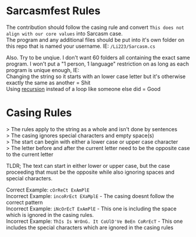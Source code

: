 # Sarcasmfest Rules
The contribution should follow the casing rule and convert `This does not align with our core values` into Sarcasm case.\
The program and any additional files should be put into it's own folder on this repo that is named your username. IE: `/Li223/Sarcasm.cs`

Also. Try to be unqiue. I don't want 60 folders all containing the exact same program. I won't put a "1 person, 1 language" restriction on as long as each program is unique enough, IE:\
Changing the string so it starts with an lower case letter but it's otherwise exactly the same as another = Shit\
Using [recursion](https://github.com/li223/Sarcasmfest/blob/master/CONTRIBUTING.md#L7) instead of a loop like someone else did = Good

# Casing Rules
\> The rules apply to the string as a whole and isn't done by sentences\
\> The casing ignores special characters and empty space(s)\
\> The start can begin with either a lower case or upper case character\
\> The letter before and after the current letter need to be the opposite case to the current letter

TLDR; The text can start in either lower or upper case, but the case proceeding that must be the opposite while also ignoring spaces and special characters.

Correct Example: `cOrReCt ExAmPlE`\
Incorrect Example: `incoRrEct EXaMplE` - The casing doesnt follow the correct pattern\
Incorrect Example: `iNcOrEcT ExAmPlE` - This one is including the space which is ignored in the casing rules.\
Incorrect Example: `ThIs Is WrOnG. It CoUlD'Ve BeEn CoRrEcT` - This one includes the special characters which are ignored in the casing rules
